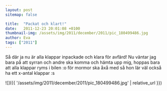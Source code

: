 ```yaml
---
layout: post
sitemap: false

title:  "Packat och klart!"
date:   2011-12-23 20:01:08 +0100
thumbnail-img: /assets/img/2011/december/2011/pic_180499486.jpg
author: Eva
tags: ["2011"]
---
```


Så där ja nu är alla klappar inpackade och klara för avfärd! Nu väntar jag bara på att syrran och andre ska komma och hämta upp mig, hoppas bara att alla klappar ryms i bilen :o för mormor ska åxå med så hon lär väl också ha ett x-antal klappar :s

![]({{ '/assets/img/2011/december/2011/pic_180499486.jpg'  | relative_url }})

